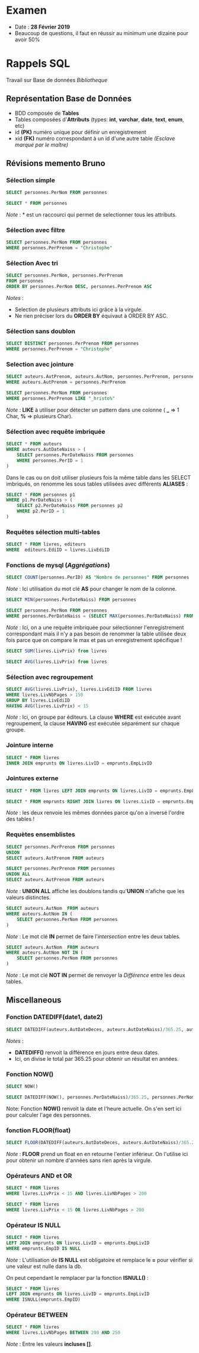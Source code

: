 # Examen
- Date : **28 Février 2019**
- Beaucoup de questions, il faut en réussir au minimum une dizaine pour avoir 50%
# Rappels SQL
Travail sur Base de données *Bibliotheque*
## Représentation Base de Données
- BDD composée de **Tables**
- Tables composées d'**Attributs** (types: **int**, **varchar**, **date**, **text**, **enum**, etc)
- id **(PK)** numéro unique pour définir un enregistrement
- xid **(FK)** numéro correspondant à un id d'une autre table *(Esclave marqué par le maître)*
## Révisions memento Bruno
### Sélection simple
```SQL
SELECT personnes.PerNom FROM personnes
```
```SQL
SELECT * FROM personnes
```
*Note* : \* est un raccourci qui permet de selectionner tous les attributs.
### Sélection avec filtre
```SQL
SELECT personnes.PerNom FROM personnes
WHERE personnes.PerPrenom = "Christophe"
```
### Sélection Avec tri
```SQL
SELECT personnes.PerNom, personnes.PerPrenom
FROM personnes
ORDER BY personnes.PerNom DESC, personnes.PerPrenom ASC
```
*Notes* :
- Selection de plusieurs attributs ici grâce à la virgule.
- Ne rien préciser lors du **ORDER BY** équivaut à ORDER BY ASC.
### Sélection sans doublon
```SQL
SELECT DISTINCT personnes.PerPrenom FROM personnes
WHERE personnes.PerPrenom = "Christophe"
```
### Selection avec jointure
```SQL
SELECT auteurs.AutPrenom, auteurs.AutNom, personnes.PerPrenom, personnes.PerNom FROM auteurs, personnes
WHERE auteurs.AutPrenom = personnes.PerPrenom
```
```SQL
SELECT personnes.PerNom FROM personnes
WHERE personnes.PerPrenom LIKE "_hristo%"
```
*Note* : **LIKE** à utiliser pour détecter un pattern dans une colonne ( **_** => 1 Char, **%** => plusieurs Char).
### Sélection avec requête imbriquée
```SQL
SELECT * FROM auteurs
WHERE auteurs.AutDateNaiss > (
    SELECT personnes.PerDateNaiss FROM personnes
    WHERE personnes.PerID = 1
)
```
Dans le cas ou on doit utiliser plusieurs fois la même table dans les SELECT imbriqués, on renomme les sous tables utilisées avec différents **ALIASES** :
```SQL
SELECT * FROM personnes p1
WHERE p1.PerDateNaiss > (
    SELECT p2.PerDateNaiss FROM personnes p2
    WHERE p2.PerID = 1
)
```
### Requêtes sélection multi-tables
```SQL
SELECT * FROM livres, editeurs
WHERE  editeurs.EdiID = livres.LivEdiID
```
### Fonctions de mysql (*Aggrégations*)
```SQL
SELECT COUNT(personnes.PerID) AS "Nombre de personnes" FROM personnes
```
*Note* : Ici utilisation du mot clé **AS** pour changer le nom de la colonne.
```SQL
SELECT MIN(personnes.PerDateNaiss) FROM personnes
```
```SQL
SELECT personnes.PerNom FROM personnes
WHERE personnes.PerDateNaiss = (SELECT MAX(personnes.PerDateNaiss) FROM personnes)
```
*Note* : Ici, on a une requête imbriquée pour sélectionner l'enregistrement correspondant mais il n'y a pas besoin de renommer la table utilisée deux fois parce que on compare le max et pas un enregistrement spécifique !
```SQL
SELECT SUM(livres.LivPrix) from livres
```
```SQL
SELECT AVG(livres.LivPrix) from livres
```
### Sélection avec regroupement
```SQL
SELECT AVG(livres.LivPrix), livres.LivEdiID FROM livres
WHERE livres.LivNbPages > 150
GROUP BY livres.LivEdiID
HAVING AVG(livres.LivPrix) < 15
```
*Note* : Ici, on groupe par éditeurs. La clause **WHERE** est exécutée avant regroupement, la clause **HAVING** est exécutée séparément sur chaque groupe.
### Jointure interne
```SQL
SELECT * FROM livres
INNER JOIN emprunts ON livres.LivID = emprunts.EmpLivID
```
### Jointures externe
```SQL
SELECT * FROM livres LEFT JOIN emprunts ON livres.LivID = emprunts.EmpLivID
```
```SQL
SELECT * FROM emprunts RIGHT JOIN livres ON livres.LivID = emprunts.EmpLivID
```
*Note* : les deux renvoie les mêmes données parce qu'on a inversé l'ordre des tables !
### Requètes ensemblistes
```SQL
SELECT personnes.PerPrenom FROM personnes
UNION
SELECT auteurs.AutPrenom FROM auteurs
```
```SQL
SELECT personnes.PerPrenom FROM personnes
UNION ALL
SELECT auteurs.AutPrenom FROM auteurs
```
*Note* : **UNION ALL** affiche les doublons tandis qu'**UNION** n'afiche que les valeurs distinctes.
```SQL
SELECT auteurs.AutNom  FROM auteurs
WHERE auteurs.AutNom IN (
    SELECT personnes.PerNom FROM personnes
)
```
*Note* : Le mot clé **IN** permet de faire l'*intersection* entre les deux tables.
```SQL
SELECT auteurs.AutNom  FROM auteurs
WHERE auteurs.AutNom NOT IN (
    SELECT personnes.PerNom FROM personnes
)
```
*Note* : Le mot clé **NOT IN** permet de renvoyer la *Différence* entre les deux tables.
## Miscellaneous
### Fonction DATEDIFF(date1, date2)
```SQL
SELECT DATEDIFF(auteurs.AutDateDeces, auteurs.AutDateNaiss)/365.25, auteurs.AutNom FROM auteurs
```
*Notes* :
- **DATEDIFF()** renvoit la différence en jours entre deux dates.
- Ici, on divise le total par 365.25 pour obtenir un résultat en années.
### Fonction NOW()
```SQL
SELECT NOW()
```
```SQL
SELECT DATEDIFF(NOW(), personnes.PerDateNaiss)/365.25, personnes.PerNom FROM personnes
```
Note: Fonction **NOW()** renvoit la date et l'heure actuelle. On s'en sert ici pour calculer l'age des personnes.
### fonction FLOOR(float)
```SQL
SELECT FLOOR(DATEDIFF(auteurs.AutDateDeces, auteurs.AutDateNaiss)/365.25), auteurs.AutNom FROM auteurs
```
*Note* : **FLOOR** prend un float en en retourne l'entier inférieur. On l'utilise ici pour obtenir un nombre d'années sans rien après la virgule.
### Opérateurs AND et OR
```SQL
SELECT * FROM livres
WHERE livres.LivPrix < 15 AND livres.LivNbPages > 200
```
```SQL
SELECT * FROM livres 
WHERE livres.LivPrix < 15 OR livres.LivNbPages > 200
```
### Opérateur IS NULL
```SQL
SELECT * FROM livres
LEFT JOIN emprunts ON livres.LivID = emprunts.EmpLivID
WHERE emprunts.EmpID IS NULL
```
*Note* : L'utilisation de **IS NULL** est obligatoire et remplace le **=** pour vérifier si une valeur est nulle dans la db.

On peut cependant le remplacer par la fonction **ISNULL()** :
```SQL
SELECT * FROM livres
LEFT JOIN emprunts ON livres.LivID = emprunts.EmpLivID
WHERE ISNULL(emprunts.EmpID)
```
### Opérateur BETWEEN
```SQL
SELECT * FROM livres
WHERE livres.LivNbPages BETWEEN 200 AND 250
```
*Note* : Entre les valeurs **incluses []**.
